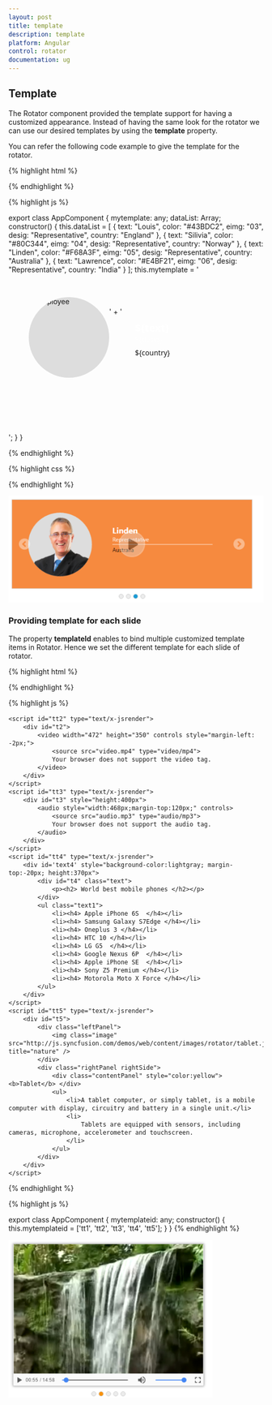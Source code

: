 ```yaml
---
layout: post
title: template
description: template
platform: Angular
control: rotator
documentation: ug
---
```


## Template

The Rotator component provided the template support for having a customized appearance. Instead of having the same look for the rotator we can use our desired templates by using the **template** property.

You can refer the following code example to give the template for the rotator.

{% highlight html %}

<ul id="sliderContent" ej-rotator [dataSource]="dataList" slideWidth="600px" slideHeight="223px" [enableAutoPlay]="true" [animationSpeed]="1200" [showPlayButton]="true" [template]="mytemplate">
                           </ul>



{% endhighlight %}



{% highlight js %}

export class AppComponent {
    mytemplate: any;
    dataList: Array<any>;
    constructor() {
        this.dataList = [
            { text: "Louis", color: "#43BDC2", eimg: "03", desig: "Representative", country: "England" },
            { text: "Silivia", color: "#80C344", eimg: "04", desig: "Representative", country: "Norway" },
            { text: "Linden", color: "#F68A3F", eimg: "05", desig: "Representative", country: "Australia" },
            { text: "Lawrence", color: "#E4BF21", eimg: "06", desig: "Representative", country: "India" }
        ];
        this.mytemplate = '<div style="background-color:${color}; height:300px"> <div style="padding: 32px 10px 20px 40px"> <img class="eimgs" src="../images/rotator/${eimg}.png" alt="employee" height="159px" width="159px"/> </div>' + '<div style="padding: 0 100px 0 250px"><div class="ename"> ${text} </div> <div class="desig"> ${desig} </div><div class="cont"> ${country} </div></div></div>';
    }
}




{% endhighlight %}



{% highlight css %}


<style type="text/css" class="cssStyles">

        .eimgs {
            border-radius: 50%;
            background-color: #DDDDDD;
            float: left;
        }

        .ename {
            font-family: segoe UI;
            font-weight: bold;
            font-size: 20px;
            padding-top: 10px;
            color: white;
        }

        .desig {
            font-family: segoe UI;
            font-size: 14px;
            opacity: 0.8;
            color: white;
            padding-bottom: 3px;
        }

        .cont {
            font-family: segoe UI;
            font-size: 14px;
            padding-top: 3px;
            border-top: 1px solid white;
        }
    </style>



{% endhighlight %}



![](template_images\template_img1.png)

### Providing template for each slide

The property **templateId** enables to bind multiple customized template items in Rotator. Hence we set the different template for each slide of rotator.



{% highlight html %}

<ul id="sliderContent" ej-rotator slideWidth="600px" slideHeight="223px" [showPager]="true" [templateId]="mytemplateid">
                           </ul>




{% endhighlight %}



{% highlight js %}


<script id="tt1" type="text/x-jsrender">
        <div id="t1">
            <img class="image" src="http://js.syncfusion.com/demos/web/content/images/rotator/sea.jpg" title="Snowfall" />
        </div>
    </script>
    <script id="tt2" type="text/x-jsrender">
        <div id="t2">
            <video width="472" height="350" controls style="margin-left: -2px;">
                <source src="video.mp4" type="video/mp4">
                Your browser does not support the video tag.
            </video>
        </div>
    </script>
    <script id="tt3" type="text/x-jsrender">
        <div id="t3" style="height:400px">
            <audio style="width:468px;margin-top:120px;" controls>
                <source src="audio.mp3" type="audio/mp3">
                Your browser does not support the audio tag.
            </audio>
        </div>
    </script>
    <script id="tt4" type="text/x-jsrender">
        <div id='text4' style="background-color:lightgray; margin-top:-20px; height:370px">
            <div id="t4" class="text">
                <p><h2> World best mobile phones </h2></p>
            </div>
            <ul class="text1">
                <li><h4> Apple iPhone 6S  </h4></li>
                <li><h4> Samsung Galaxy S7Edge </h4></li>
                <li><h4> Oneplus 3 </h4></li>
                <li><h4> HTC 10 </h4></li>
                <li><h4> LG G5  </h4></li>
                <li><h4> Google Nexus 6P  </h4></li>
                <li><h4> Apple iPhone SE  </h4></li>
                <li><h4> Sony Z5 Premium </h4></li>
                <li><h4> Motorola Moto X Force </h4></li>
            </ul>
        </div>
    </script>
    <script id="tt5" type="text/x-jsrender">
        <div id="t5">
            <div class="leftPanel">
                <img class="image" src="http://js.syncfusion.com/demos/web/content/images/rotator/tablet.jpg" title="nature" />
            </div>
            <div class="rightPanel rightSide">
                <div class="contentPanel" style="color:yellow"><b>Tablet</b> </div>
                <ul>
                    <li>A tablet computer, or simply tablet, is a mobile computer with display, circuitry and battery in a single unit.</li>
                    <li>
                        Tablets are equipped with sensors, including cameras, microphone, accelerometer and touchscreen.
                    </li>
                </ul>
            </div>
        </div>
    </script>
   
{% endhighlight %}

{% highlight js %}

export class AppComponent {
    mytemplateid: any;
    constructor() {    
        this.mytemplateid = ['tt1', 'tt2', 'tt3', 'tt4', 'tt5'];
    }
}
{% endhighlight %}



![](template_images\providingtemplateforeachslide_img1.png)




